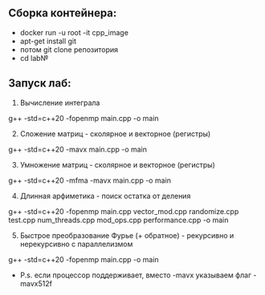 ## Сборка контейнера: 

* docker run -u root -it cpp_image
* apt-get install git
* потом git clone репозитория
* cd lab№

## Запуск лаб:
1.  Вычисление интеграла

 g++ -std=c++20 -fopenmp main.cpp -o main
 
2. Сложение матриц - сколярное и векторное (регистры)

g++ -std=c++20 -mavx main.cpp -o main 

3. Умножение матриц - сколярное и векторное (регистры) 

g++ -std=c++20 -mfma -mavx main.cpp -o main 

4. Длинная арфиметика - поиск остатка от деления 

g++ -std=c++20 -fopenmp  main.cpp vector_mod.cpp randomize.cpp test.cpp num_threads.cpp mod_ops.cpp performance.cpp -o main

5. Быстрое преобразование Фурье (+ обратное) - рекурсивно и нерекурсивно с параллелизмом

g++ -std=c++20 -fopenmp main.cpp -o main 
  
* P.s. если процессор поддерживает, вместо -mavx указываем флаг -mavx512f
